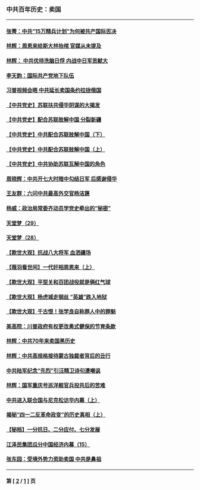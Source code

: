 ### 中共百年历史：卖国
---
#### [张菁：中共“15万精兵计划”为何被共产国际否决](../../pages/nf1176117/n13967677.md?09220430) 
#### [林辉：周恩来给斯大林抬棺 官媒从未提及](../../pages/nf1176117/n13961173.md?09220430) 
#### [林辉： 中共优待洗脑日俘 内战中日军贡献大](../../pages/nf1176117/n13624644.md?09220430) 
#### [李天韵：国际共产党地下队伍](../../pages/nf1176117/n13611808.md?09220430) 
#### [习普视频会晤 中共延长卖国条约拉拢俄国](../../pages/nf1176117/n13060971.md?09220430) 
#### [【中共党史】苏联扶共侵华阴谋的大揭发](../../pages/nf1176117/n13056050.md?09220430) 
#### [【中共党史】配合苏联肢解中国 分裂新疆](../../pages/nf1176117/n13040700.md?09220430) 
#### [【中共党史】中共配合苏联肢解中国（下）](../../pages/nf1176117/n13035660.md?09220430) 
#### [【中共党史】中共配合苏联肢解中国（上）](../../pages/nf1176117/n13030262.md?09220430) 
#### [【中共党史】中共协助苏联瓦解中国的角色](../../pages/nf1176117/n13018109.md?09220430) 
#### [周晓辉：中共开七大时暗中勾结日军 后感谢侵华](../../pages/nf1176117/n12921960.md?09220430) 
#### [王友群：六问中共最高外交官杨洁篪](../../pages/nf1176117/n12836495.md?09220430) 
#### [杨威：政治局常委齐动员学党史牵出的“秘密”](../../pages/nf1176117/n12764642.md?09220430) 
#### [天堂梦（29）](../../pages/nf1176117/n12408465.md?09220430) 
#### [天堂梦（28）](../../pages/nf1176117/n12408309.md?09220430) 
#### [【欺世大观】抗战八大将军 血洒疆场](../../pages/nf1176117/n12357044.md?09220430) 
#### [【薇羽看世间】一代奸相周恩来（上）](../../pages/nf1176117/n12401109.md?09220430) 
#### [【欺世大观】平型关和百团战役就是俩红气球](../../pages/nf1176117/n12359157.md?09220430) 
#### [【欺世大观】杨虎城走钢丝 “英雄”跌入地狱](../../pages/nf1176117/n12358840.md?09220430) 
#### [【欺世大观】千古恨！张学良自称罪人中的罪魁](../../pages/nf1176117/n12358629.md?09220430) 
#### [美高院：川普政府有权更改奥式健保的节育条款](../../pages/nf1176117/n12242171.md?09220430) 
#### [林辉：中共70年来卖国黑历史](../../pages/nf1176117/n11552181.md?09220430) 
#### [林辉：中共高规格接待蒙古独裁者背后的丑行](../../pages/nf1176117/n11225005.md?09220430) 
#### [中共陆军纪念“先烈”引汪精卫诗句遭嘲讽](../../pages/nf1176117/n11153345.md?09220430) 
#### [林辉：国军重庆号巡洋舰官兵投共后的苦难](../../pages/nf1176117/n10997801.md?09220430) 
#### [中共进入联合国与尼克松访华内幕（上）](../../pages/nf1176117/n10138788.md?09220430) 
#### [揭秘“四一二反革命政变”的历史真相（上）](../../pages/nf1176117/n9996650.md?09220430) 
#### [【秘档】一分抗日、二分应付、七分发展](../../pages/nf1176117/n9331484.md?09220430) 
#### [江泽民集团瓜分中国经济内幕（15）](../../pages/nf1176117/n9268584.md?09220430) 
#### [张东园：受境外势力资助卖国 中共是鼻祖](../../pages/nf1176117/n9272480.md?09220430) 

---
#### 第 [ [2](./2.md?09220430) / [1](./1.md?09220430) ] 页
